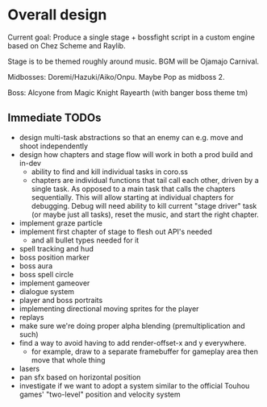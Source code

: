 # Overall design
Current goal: Produce a single stage + bossfight script in a custom engine based on Chez
Scheme and Raylib.

Stage is to be themed roughly around music. BGM will be Ojamajo Carnival.

Midbosses: Doremi/Hazuki/Aiko/Onpu. Maybe Pop as midboss 2.

Boss: Alcyone from Magic Knight Rayearth (with banger boss theme tm)

## Immediate TODOs
* design multi-task abstractions so that an enemy can e.g. move and shoot independently
* design how chapters and stage flow will work in both a prod build and in-dev
  * ability to find and kill individual tasks in coro.ss
  * chapters are individual functions that tail call each other, driven by a single task.
	As opposed to a main task that calls the chapters sequentially.
	This will allow starting at individual chapters for debugging.
	Debug will need ability to kill current "stage driver" task (or maybe just all tasks),
	reset the music, and start the right chapter.
* implement graze particle
* implement first chapter of stage to flesh out API's needed
  * and all bullet types needed for it
* spell tracking and hud
* boss position marker
* boss aura
* boss spell circle
* implement gameover
* dialogue system
* player and boss portraits
* implementing directional moving sprites for the player
* replays
* make sure we're doing proper alpha blending (premultiplication and such)
* find a way to avoid having to add render-offset-x and y everywhere.
  * for example, draw to a separate framebuffer for gameplay area then move that whole thing
* lasers
* pan sfx based on horizontal position
* investigate if we want to adopt a system similar to the official Touhou games'
  "two-level" position and velocity system
